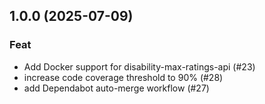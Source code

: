 ## 1.0.0 (2025-07-09)

### Feat

- Add Docker support for disability-max-ratings-api (#23)
- increase code coverage threshold to 90% (#28)
- add Dependabot auto-merge workflow (#27)
